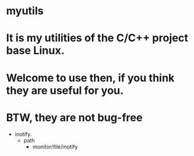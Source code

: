 # myutils
# It is my utilities of the C/C++ project base Linux.
# Welcome to use then, if you think they are useful for you.
# BTW, they are not bug-free

- inotify.
  - path
    - monitor/file/inotify
